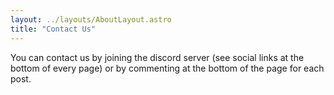 ```yaml
---
layout: ../layouts/AboutLayout.astro
title: "Contact Us"
---
```


You can contact us by joining the discord server (see social links at the bottom of every page) or by commenting at the bottom of the page for each post.
